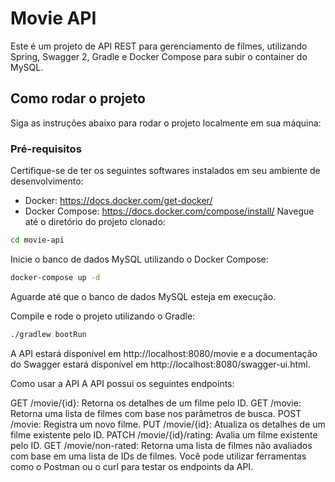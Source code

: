 # Movie API

Este é um projeto de API REST para gerenciamento de filmes, utilizando Spring, Swagger 2, Gradle e Docker Compose para subir o container do MySQL.

## Como rodar o projeto

Siga as instruções abaixo para rodar o projeto localmente em sua máquina:

### Pré-requisitos

Certifique-se de ter os seguintes softwares instalados em seu ambiente de desenvolvimento:

- Docker: https://docs.docker.com/get-docker/
- Docker Compose: https://docs.docker.com/compose/install/
Navegue até o diretório do projeto clonado:

```sh
cd movie-api
```
Inicie o banco de dados MySQL utilizando o Docker Compose:

```sh
docker-compose up -d
```
Aguarde até que o banco de dados MySQL esteja em execução.

Compile e rode o projeto utilizando o Gradle:
```sh
./gradlew bootRun
```
A API estará disponível em http://localhost:8080/movie e a documentação do Swagger estará disponível em http://localhost:8080/swagger-ui.html.

Como usar a API
A API possui os seguintes endpoints:

GET /movie/{id}: Retorna os detalhes de um filme pelo ID.
GET /movie: Retorna uma lista de filmes com base nos parâmetros de busca.
POST /movie: Registra um novo filme.
PUT /movie/{id}: Atualiza os detalhes de um filme existente pelo ID.
PATCH /movie/{id}/rating: Avalia um filme existente pelo ID.
GET /movie/non-rated: Retorna uma lista de filmes não avaliados com base em uma lista de IDs de filmes.
Você pode utilizar ferramentas como o Postman ou o curl para testar os endpoints da API.
